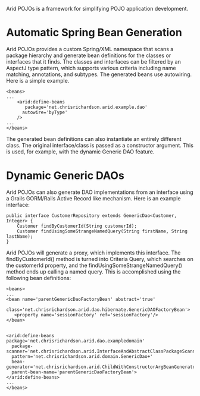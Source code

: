 Arid POJOs is a framework for simplifying POJO application development.

# Automatic Spring Bean Generation #
Arid POJOs provides a custom Spring/XML namespace that scans a package hierarchy and generate bean definitions for the classes or interfaces that it finds. The classes and interfaces can be filtered by an AspectJ type pattern, which supports various criteria including name matching, annotations, and subtypes. The generated beans use autowiring. Here is a simple example.

```
<beans>
...
    <arid:define-beans
       package='net.chrisrichardson.arid.example.dao'
      autowire='byType'
    /> 
...
</beans>
```

The generated bean definitions can also instantiate an entirely different class. The original interface/class is passed as a constructor argument. This is used, for example, with the dynamic Generic DAO feature.

# Dynamic Generic DAOs #
Arid POJOs can also generate DAO implementations from an interface using a Grails GORM/Rails Active Record like mechanism. Here is an example interface:
```
public interface CustomerRepository extends GenericDao<Customer, Integer> {
	Customer findByCustomerId(String customerId);
	Customer findUsingSomeStrangeNamedQuery(String firstName, String lastName);
}
```
Arid POJOs will generate a proxy, which implements this interface. The findByCustomerId() method is turned into Criteria Query, which searches on the customerId property, and the findUsingSomeStrangeNamedQuery() method ends up calling a named query. This is accomplished using the following bean definitions:
```
<beans>
...
<bean name='parentGenericDaoFactoryBean' abstract='true'
   class='net.chrisrichardson.arid.dao.hibernate.GenericDAOFactoryBean'>
   <property name='sessionFactory' ref='sessionFactory'/>
</bean>


<arid:define-beans package='net.chrisrichardson.arid.dao.exampledomain'
  package-scanner='net.chrisrichardson.arid.InterfaceAndAbstractClassPackageScanner'
  pattern='net.chrisrichardson.arid.domain.GenericDao+'
  bean-generator='net.chrisrichardson.arid.ChildWithConstructorArgBeanGenerator'
  parent-bean-name='parentGenericDaoFactoryBean'>
</arid:define-beans>
...
</beans>
```

